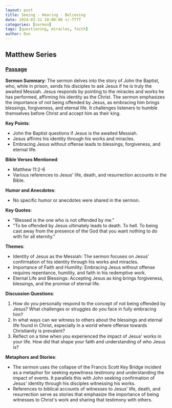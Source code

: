 ```yaml
---
layout: post
title: Seeing - Hearing - Believing
date: 2024-03-31 10:00:00 +/-TTTT
categories: [sermon]
tags: [questioning, miracles, faith]
author: Don
---
```

## Matthew Series

### [Passage](https://www.stepbible.org/?q=version=ESV@reference=Matt.11&options=HVNUG)

**Sermon Summary**:
The sermon delves into the story of John the Baptist, who, while in prison, sends his disciples to ask Jesus if he is truly the awaited Messiah. Jesus responds by pointing to the miracles and works he has performed, affirming his identity as the Christ. The sermon emphasizes the importance of not being offended by Jesus, as embracing him brings blessings, forgiveness, and eternal life. It challenges listeners to humble themselves before Christ and accept him as their king.

**Key Points**:
- John the Baptist questions if Jesus is the awaited Messiah.
- Jesus affirms his identity through his works and miracles.
- Embracing Jesus without offense leads to blessings, forgiveness, and eternal life.

**Bible Verses Mentioned**:
- Matthew 11:2-6
- Various references to Jesus' life, death, and resurrection accounts in the Bible.

**Humor and Anecdotes**:
- No specific humor or anecdotes were shared in the sermon.

**Key Quotes**:
- "Blessed is the one who is not offended by me."
- "To be offended by Jesus ultimately leads to death. To hell. To being cast away from the presence of the God that you want nothing to do with for all eternity."

**Themes**:
- Identity of Jesus as the Messiah: The sermon focuses on Jesus' confirmation of his identity through his works and miracles.
- Importance of Faith and Humility: Embracing Jesus without offense requires repentance, humility, and faith in his redemptive work.
- Eternal Life and Blessings: Accepting Jesus as king brings forgiveness, blessings, and the promise of eternal life.

**Discussion Questions**:
1. How do you personally respond to the concept of not being offended by Jesus? What challenges or struggles do you face in fully embracing him?
2. In what ways can we witness to others about the blessings and eternal life found in Christ, especially in a world where offense towards Christianity is prevalent?
3. Reflect on a time when you experienced the impact of Jesus' works in your life. How did that shape your faith and understanding of who Jesus is?

**Metaphors and Stories**:
- The sermon uses the collapse of the Francis Scott Key Bridge incident as a metaphor for seeking eyewitness testimony and understanding the impact of events. It parallels this with John seeking confirmation of Jesus' identity through his disciples witnessing his works.
- References to biblical accounts of witnesses to Jesus' life, death, and resurrection serve as stories that emphasize the importance of being witnesses to Christ's work and sharing that testimony with others.

